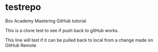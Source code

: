 # testrepo
Bov Academy Mastering GitHub tutorial

This is a clone test to see if push back to gitHub works.

This line will test if it can be pulled back to local from a change made on GitHub Remote
